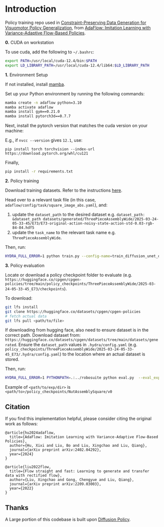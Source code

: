 # Introduction

Policy training repo used in [Constraint-Preserving Data Generation
for Visuomotor Policy Generalization](https://cp-gen.github.io), from [AdaFlow: Imitation Learning with Variance-Adaptive Flow-Based Policies](https://arxiv.org/abs/2402.04292).


**0.** CUDA on workstation

To use cuda, add the following to `~/.bashrc`:

```bash
export PATH=/usr/local/cuda-12.4/bin:$PATH
export LD_LIBRARY_PATH=/usr/local/cuda-12.4/lib64:$LD_LIBRARY_PATH
```

**1.** Environment Setup

If not installed, install [mamba](https://github.com/conda-forge/miniforge?tab=readme-ov-file#unix-like-platforms-macos--linux).

Set up your Python environment by running the following commands:
```bash
mamba create -n adaflow python=3.10
mamba activate adaflow
mamba install gym==0.21.0
mamba install pytorch3d==0.7.7
```

Next, install the pytorch version that matches the cuda version on your machine:

E.g., if `nvcc --version` gives `12.1`, use: 

`pip install torch torchvision --index-url https://download.pytorch.org/whl/cu121`

Finally,

```bash
pip install -r requirements.txt
```

**2.** Policy training

Download training datasets. Refer to the instructions [here](https://github.com/kevin-thankyou-lin/cpgen?tab=readme-ov-file#download-generated-datasets).

Head over to a relevant task file (in this case, `adaflow/config/task/square_image_abs.yaml`), and:

1) update the `dataset_path` to
the desired dataset e.g. `dataset_path: &dataset_path datasets/generated/ThreePieceAssemblyWide/2025-03-24-05-33-45/E73/E73-original-action-noisy-state-action-std-0.03-rgb-84-84.hdf5`
2) update the `task_name` to the relevant task name e.g. `ThreePieceAssemblyWide`.

Then, run:

```bash
HYDRA_FULL_ERROR=1 python train.py --config-name=train_diffusion_unet_ddpm_image_workspace_robomimic task=square_image_abs task.dataset_type=ph
```

**3.** Policy evaluation


Locate or download a policy checkpoint folder to evaluate (e.g. `https://huggingface.co/cpgen/cpgen-policies/tree/main/policy_checkpoints/ThreePieceAssemblyWide/2025-03-24-05-33-45_E73/checkpoints`).

To download:

```bash
git lfs install
git clone https://huggingface.co/datasets/cpgen/cpgen-policies
# fetch actual data
git lfs pull <path/to/file>
```

If downloading from hugging face, also need to ensure dataset is in the correct path. Download dataset from: `https://huggingface.co/datasets/cpgen/datasets/tree/main/datasets/generated`. Ensure the `dataset_path` values in `.hydra/config.yaml` (e.g. `policy_checkpoints/ThreePieceAssemblyWide/2025-03-24-05-33-45_E73/.hydra/config.yaml`) to the location where an actual dataset is stored.

Then, run:

```bash
HYDRA_FULL_ERROR=1 PYTHONPATH=.:../robosuite python eval.py  --eval_exp_dir <path/to/exp/dir> --num_inference_steps 100 
```

Example of `<path/to/exp/dir>` is `<path/to>/policy_checkpoints/NutAssemblySquare/v0`


## Citation

If you find this implementation helpful, please consider citing the original work as follows:
```
@article{hu2024adaflow,
  title={AdaFlow: Imitation Learning with Variance-Adaptive Flow-Based Policies},
  author={Hu, Xixi and Liu, Bo and Liu, Xingchao and Liu, Qiang},
  journal={arXiv preprint arXiv:2402.04292},
  year={2024}
}

@article{liu2022flow,
  title={Flow straight and fast: Learning to generate and transfer data with rectified flow},
  author={Liu, Xingchao and Gong, Chengyue and Liu, Qiang},
  journal={arXiv preprint arXiv:2209.03003},
  year={2022}
}
```

## Thanks
A Large portion of this codebase is built upon [Diffusion Policy](https://github.com/real-stanford/diffusion_policy).






